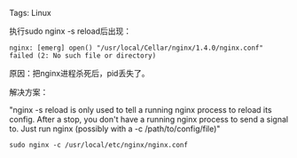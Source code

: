 Tags: Linux

执行sudo nginx -s reload后出现：    
    
    nginx: [emerg] open() "/usr/local/Cellar/nginx/1.4.0/nginx.conf" failed (2: No such file or directory)

原因：把nginx进程杀死后，pid丢失了。

解决方案：

"nginx -s reload is only used to tell a running nginx process to reload its config. After a stop, you don't have a running nginx process to send a signal to. Just run nginx (possibly with a -c /path/to/config/file)"

    sudo nginx -c /usr/local/etc/nginx/nginx.conf
